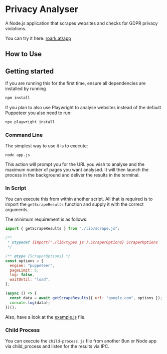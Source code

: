 # Privacy Analyser

A Node.js application that scrapes websites and checks for GDPR privacy violations.

You can try it here: [roark.at/app](https://roark.at/app)

## How to Use

## Getting started

If you are running this for the first time, ensure all dependencies are installed by running

```bash
npm install
```

If you plan to also use Playwright to analyse websites instead of the default Puppeteer you also need to run:

```bash
npx playwright install
```

### Command Line

The simplest way to use it is to execute:

```
node app.js
```

This action will prompt you for the URL you wish to analyse and the maximum number of pages you want analysed. It will then launch the process in the background and deliver the results in the terminal.

### In Script

You can execute this from within another script. All that is required is to import the `getScrapeResults` function and supply it with the correct arguments.

The minimum requirement is as follows:

```js
import { getScrapeResults } from "./lib/scrape.js";

/**
 * @typedef {import('./lib/types.js').ScraperOptions} ScraperOptions
 */

/** @type {ScraperOptions} */
const options = {
  engine: "puppeteer",
  pageLimit: 5,
  log: false,
  waitUntil: "load",
};

(async () => {
  const data = await getScrapeResults({ url: "google.com", options });
  console.log(data);
})();
```

Also, have a look at the [example.js](https://github.com/roark-xoxo/roark-privacy-analyser/blob/main/example.js) file.

### Child Process

You can execute the `child-process.js` file from another Bun or Node app via child_process and listen for the results via IPC.
